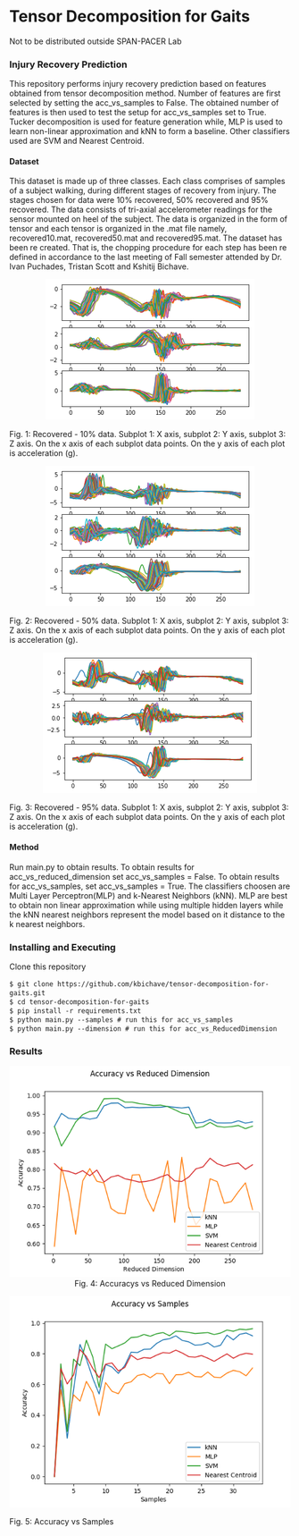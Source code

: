 # Tensor Decomposition for Gaits

Not to be distributed outside SPAN-PACER Lab

### Injury Recovery Prediction
This repository performs injury recovery prediction based on features obtained from tensor decomposition method. Number of features are first selected by setting the acc_vs_samples to False. The obtained number of features is then used to test the setup for acc_vs_samples set to True. Tucker decomposition is used for feature generation while, MLP is used to learn non-linear approximation and kNN to form a baseline. Other classifiers used are SVM and Nearest Centroid. 

#### Dataset
This dataset is made up of three classes. Each class comprises of samples of a subject walking, during different stages of recovery from injury. The stages chosen for data were 10% recovered, 50% recovered and 95% recovered. The data consists of tri-axial accelerometer readings for the sensor mounted on heel of the subject. The data is organized in the form of tensor and each tensor is organized in the .mat file namely, recovered10.mat, recovered50.mat and recovered95.mat. The dataset has been re created. That is, the chopping procedure for each step has been re defined in accordance to the last meeting of Fall semester attended by Dr. Ivan Puchades, Tristan Scott and Kshitij Bichave.

<p align="center">
    <img src="https://github.com/kbichave/tensor-decomposition-for-gaits/blob/master/Figures/recovered10.png">
</p>

Fig. 1: Recovered - 10% data. Subplot 1: X axis, subplot 2: Y axis, subplot 3: Z axis. On the x axis of each subplot data points. On the y axis of each plot is acceleration (g).

<p align="center">
    <img  src="https://github.com/kbichave/tensor-decomposition-for-gaits/blob/master/Figures/recovered50.png">
</p>

Fig. 2: Recovered - 50% data. Subplot 1: X axis, subplot 2: Y axis, subplot 3: Z axis. On the x axis of each subplot data points. On the y axis of each plot is acceleration (g).

<p align="center">
    <img  src="https://github.com/kbichave/tensor-decomposition-for-gaits/blob/master/Figures/recovered95.png">
</p>

Fig. 3: Recovered - 95% data. Subplot 1: X axis, subplot 2: Y axis, subplot 3: Z axis. On the x axis of each subplot data points. On the y axis of each plot is acceleration (g).

#### Method
Run main.py to obtain results. To obtain results for acc_vs_reduced_dimension set acc_vs_samples = False. To obtain results for acc_vs_samples, set acc_vs_samples = True. The classifiers choosen are Multi Layer Perceptron(MLP) and k-Nearest Neighbors (kNN). MLP are best to obtain non linear approximation while using multiple hidden layers while the kNN nearest neighbors represent the model based on it distance to the k nearest neighbors. 

### Installing and Executing

Clone this repository

```
$ git clone https://github.com/kbichave/tensor-decomposition-for-gaits.git
$ cd tensor-decomposition-for-gaits
$ pip install -r requirements.txt
$ python main.py --samples # run this for acc_vs_samples
$ python main.py --dimension # run this for acc_vs_ReducedDimension

```

### Results

<p align="center">
    <img src="https://github.com/kbichave/tensor-decomposition-for-gaits/blob/master/Figures/acc_vs_reducedDimension.png">
    Fig. 4: Accuracys vs Reduced Dimension
</p>



<p align="center">
    <img  src="https://github.com/kbichave/tensor-decomposition-for-gaits/blob/master/Figures/acc_vs_samples.png">
</p>

Fig. 5: Accuracy vs Samples
